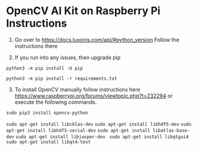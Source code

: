# OpenCV AI Kit on Raspberry Pi Instructions

1. Go over to https://docs.luxonis.com/api/#python_version
  Follow the instructions there

2. If you run into any issues, then upgrade pip

```python3 -m pip install -U pip```

```python3 -m pip install -r requirements.txt```

3. To install OpenCV manually follow instructions here https://www.raspberrypi.org/forums/viewtopic.php?t=232294 or execute the following commands.

```sudo pip3 install opencv-python``` 

```sudo apt-get install libcblas-dev```
```sudo apt-get install libhdf5-dev```
```sudo apt-get install libhdf5-serial-dev```
```sudo apt-get install libatlas-base-dev```
```sudo apt-get install libjasper-dev ```
```sudo apt-get install libqtgui4```
```sudo apt-get install libqt4-test```
  
